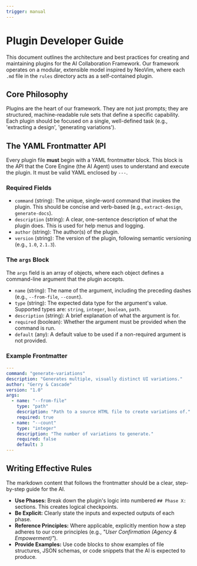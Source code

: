 ```yaml
---
trigger: manual
---
```


# Plugin Developer Guide

This document outlines the architecture and best practices for creating and maintaining plugins for the AI Collaboration Framework. Our framework operates on a modular, extensible model inspired by NeoVim, where each `.md` file in the `rules` directory acts as a self-contained plugin.

## Core Philosophy

Plugins are the heart of our framework. They are not just prompts; they are structured, machine-readable rule sets that define a specific capability. Each plugin should be focused on a single, well-defined task (e.g., 'extracting a design', 'generating variations').

## The YAML Frontmatter API

Every plugin file **must** begin with a YAML frontmatter block. This block is the API that the Core Engine (the AI Agent) uses to understand and execute the plugin. It must be valid YAML enclosed by `---`.

### Required Fields

-   `command` (string): The unique, single-word command that invokes the plugin. This should be concise and verb-based (e.g., `extract-design`, `generate-docs`).
-   `description` (string): A clear, one-sentence description of what the plugin does. This is used for help menus and logging.
-   `author` (string): The author(s) of the plugin.
-   `version` (string): The version of the plugin, following semantic versioning (e.g., `1.0`, `2.1.3`).

### The `args` Block

The `args` field is an array of objects, where each object defines a command-line argument that the plugin accepts.

-   `name` (string): The name of the argument, including the preceding dashes (e.g., `--from-file`, `--count`).
-   `type` (string): The expected data type for the argument's value. Supported types are: `string`, `integer`, `boolean`, `path`.
-   `description` (string): A brief explanation of what the argument is for.
-   `required` (boolean): Whether the argument must be provided when the command is run.
-   `default` (any): A default value to be used if a non-required argument is not provided.

### Example Frontmatter

```yaml
---
command: "generate-variations"
description: "Generates multiple, visually distinct UI variations."
author: "Gerry & Cascade"
version: "1.0"
args:
  - name: "--from-file"
    type: "path"
    description: "Path to a source HTML file to create variations of."
    required: true
  - name: "--count"
    type: "integer"
    description: "The number of variations to generate."
    required: false
    default: 3
---
```

## Writing Effective Rules

The markdown content that follows the frontmatter should be a clear, step-by-step guide for the AI.

-   **Use Phases:** Break down the plugin's logic into numbered `## Phase X:` sections. This creates logical checkpoints.
-   **Be Explicit:** Clearly state the inputs and expected outputs of each phase.
-   **Reference Principles:** Where applicable, explicitly mention how a step adheres to our core principles (e.g., *"User Confirmation (Agency & Empowerment)"*).
-   **Provide Examples:** Use code blocks to show examples of file structures, JSON schemas, or code snippets that the AI is expected to produce.
